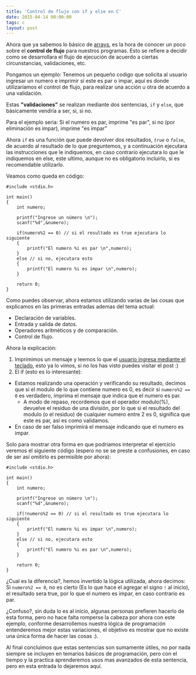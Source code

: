 ```yaml
---
title: 'Control de flujo con if y else en C'
date: 2015-04-14 00:00:00
tags: c
layout: post
---
```

Ahora que ya sabemos lo básico de [arrays](http://sergiovp.dev/arreglos-o-arrays-en-c/), es la hora de conocer un poco sobre el **control de flujo** para nuestros programas. Esto se refiere a decidir como se desarrollara el flujo de ejecución de acuerdo a ciertas circunstancias, validaciones, etc.

Pongamos un ejemplo:
Tenemos un pequeño codigo que solicita al usuario ingresar un numero e imprimir si este es par o impar, aquí es donde utilizaríamos el control de flujo, para realizar una acción u otra de acuerdo a una validación.

Estas **"validaciones"** se realizan mediante dos sentencias, `if` y `else`, que básicamente vendría a ser, si, si no.

Para el ejemplo seria:
Si el numero es par, imprime "es par",
si no (por eliminación es impar), imprime "es impar"

Ahora `if` es una función que puede devolver dos resultados, *`true`* o *`false`*, de acuerdo al resultado de lo que preguntemos, y a continuación ejecutara las instrucciones que le indiquemos, en caso contrario ejecutara lo que le indiquemos en else, este ultimo, aunque no es obligatorio incluirlo, si es recomendable utilizarlo.

Veamos como queda en código:
```language-c line-numbers
#include <stdio.h>

int main()
{
	int numero;

	printf("Ingrese un número \n");
	scanf("%d",&numero);

	if(numero%2 == 0) // si el resultado es true ejecutara lo siguiente
	{
		printf("El numero %i es par \n",numero);
	}
	else // si no, ejecutara esto
	{
		printf("El numero %i es impar \n",numero);
	}

	return 0;
}
```
Como puedes observar, ahora estamos utilizando varias de las cosas que explicamos en las primeras entradas ademas del tema actual:

* Declaración de variables.
* Entrada y salida de datos.
* Operadores aritméticos y de comparación.
* Control de flujo.

Ahora la explicación:
1. Imprimimos un mensaje y leemos lo que el [usuario ingresa mediante el teclado](http://sergiovp.dev/entrada-salida-datos-c/), esto ya lo vimos, si no los has visto puedes visitar el post :)
2. El if (esto es lo interesante):

* Estamos realizando una operación y verificando su resultado, decimos que si el modulo de lo que contiene numero es 0, es decir si `numero%2 == 0` es verdadero, imprima el mensaje que indica que el numero es par.
	* A modo de repaso, recordemos que el operador modulo(%), devuelve el residuo de una división, por lo que si el resultado del modulo (o el residuo) de cualquier numero entre 2 es 0, significa que este es par, así es como validamos.
* En caso de ser falso imprimirá el mensaje indicando que el numero es impar.

Solo para mostrar otra forma en que podriamos interpretar el ejercicio veremos el siguiente código (espero no se se preste a confusiones, en caso de ser así omitirlo es permisible por ahora):

```language-c line-numbers
#include <stdio.h>

int main()
{
	int numero;

	printf("Ingrese un número \n");
	scanf("%d",&numero);

	if(!numero%2 == 0) // si el resultado es true ejecutara lo siguiente
	{
		printf("El numero %i es impar \n",numero);
	}
	else // si no, ejecutara esto
	{
		printf("El numero %i es par \n",numero);
	}

	return 0;
}
```
¿Cual es la diferencia?, hemos invertido la lógica utilizada, ahora decimos:
Si `numero%2 == 0`, no es cierto (Es lo que hace el agregar el signo `!` al inicio), el resultado sera true, por lo que el numero es impar, en caso contrario es par.

¿Confuso?, sin duda lo es al inicio, algunas personas prefieren hacerlo de esta forma, pero no hace falta romperse la cabeza por ahora con este ejemplo, conforme desarrollemos nuestra lógica de programación entenderemos mejor estas variaciones, el objetivo es mostrar que no existe una única forma de hacer las cosas :).

Al final concluimos que estas sentencias son sumamente útiles, no por nada siempre se incluyen en temarios básicos de programación, pero con el tiempo y la practica aprenderemos usos mas avanzados de esta sentencia, pero en esta entrada lo dejaremos aquí.
